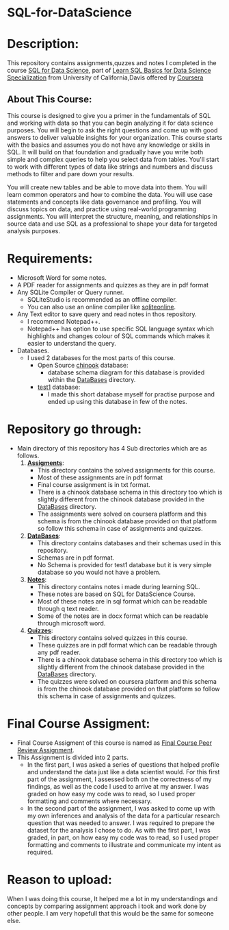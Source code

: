 # SQL-for-DataScience
# Description:
This repository contains assignments,quzzes and notes I completed in the course [SQL for Data Science](https://www.coursera.org/learn/sql-for-data-science),
part of [Learn SQL Basics for Data Science Specialization](https://www.coursera.org/specializations/learn-sql-basics-data-science) from University of California,Davis offered by [Coursera](https://www.coursera.org/)
## About This Course:
This course is designed to give you a primer in the fundamentals of SQL and working with data so that you can begin analyzing it for data science purposes. You will begin to ask the right questions and come up with good answers to deliver valuable insights for your organization. This course starts with the basics and assumes you do not have any knowledge or skills in SQL. It will build on that foundation and gradually have you write both simple and complex queries to help you select data from tables.  You'll start to work with different types of data like strings and numbers and discuss methods to filter and pare down your results. 

You will create new tables and be able to move data into them. You will learn common operators and how to combine the data. You will use case statements and concepts like data governance and profiling. You will discuss topics on data, and practice using real-world programming assignments. You will interpret the structure, meaning, and relationships in source data and use SQL as a professional to shape your data for targeted analysis purposes.
# Requirements:
- Microsoft Word for some notes.
- A PDF reader for assignments and quizzes as they are in pdf format
- Any SQLite Compiler or Query runner.
  - SQLiteStudio is recommended as an offline compiler.
  - You can also use an online compiler like [sqliteonline](https://sqliteonline.com/).
- Any Text editor to save query and read notes in thos repository.
  - I recommend Notepad++.
  - Notepad++ has option to use specific SQL language syntax which highlights and changes colour of SQL commands which makes it easier to understand the query.
- Databases.
  - I used 2 databases for the most parts of this course.
    - Open Source [chinook](https://github.com/ahmadabdullah407/SQL-for-DataScience/blob/main/DataBases/chinook.db) database:
      - database schema diagram for this database is provided within the [DataBases](https://github.com/ahmadabdullah407/SQL-for-DataScience/tree/main/DataBases) directory.
    - [test1](https://github.com/ahmadabdullah407/SQL-for-DataScience/blob/main/DataBases/test1.db) database:
      - I made this short database myself for practise purpose and ended up using this database in few of the notes.

# Repository go through:
- Main directory of this repository has 4 Sub directories which are as follows.
  1. [**Assigments**](https://github.com/ahmadabdullah407/SQL-for-DataScience/tree/main/Assignments):
      - This directory contains the solved assignments for this course.
      - Most of these assignments are in pdf format
      - Final course assignment is in txt format.
      - There is a chinook database schema in this directory too which is slightly different from the chinook database provided in the [DataBases](https://github.com/ahmadabdullah407/SQL-for-DataScience/tree/main/DataBases) directory.
      - The assignments were solved on coursera platform and this schema is from the chinook database provided on that platform so follow this schema in case of assignments and quizzes. 
  2. [**DataBases**](https://github.com/ahmadabdullah407/SQL-for-DataScience/tree/main/DataBases):
      - This directory contains databases and their schemas used in this repository.
      - Schemas are in pdf format.
      - No Schema is provided for test1 database but it is very simple database so you would not have a problem.
  3. [**Notes**](https://github.com/ahmadabdullah407/SQL-for-DataScience/tree/main/Notes):
      - This directory contains notes i made during learning SQL.
      - These notes are based on SQL for DataScience Course.
      - Most of these notes are in sql format which can be readable through q text reader.
      - Some of the notes are in docx format which can be readable through microsoft word.
  4. [**Quizzes**](https://github.com/ahmadabdullah407/SQL-for-DataScience/tree/main/Quizzes):
      - This directory contains solved quizzes in this course.
      - These quizzes are in pdf format which can be readable through any pdf reader.
      - There is a chinook database schema in this directory too which is slightly different from the chinook database provided in the [DataBases](https://github.com/ahmadabdullah407/SQL-for-DataScience/tree/main/DataBases) directory.
      - The  quizzes were solved on coursera platform and this schema is from the chinook database provided on that platform so follow this schema in case of assignments and quizzes. 
# Final Course Assigment:
- Final Course Assigment of this course is named as [Final Course Peer Review Assignment](https://github.com/ahmadabdullah407/SQL-for-DataScience/blob/main/Assignments/Final%20Course%20Peer%20Review%20Assignment.txt).
- This Assignment is divided into 2 parts.
  - In the first part, I was asked a series of questions that helped profile and understand the data just like a data scientist would. For this first part of the assignment, I assessed both on the correctness of my findings, as well as the code I used to arrive at my answer. I was graded on how easy my code was to read, so I used proper formatting and comments where necessary.
  - In the second part of the assignment, I was asked to come up with my own inferences and analysis of the data for a particular research question that was needed to answer. I was required to prepare the dataset for the analysis I chose to do. As with the first part, I was graded, in part, on how easy my code was to read, so I used proper formatting and comments to illustrate and communicate my intent as required.
# Reason to upload:
When I was doing this course, It helped me a lot in my understandings and concepts by comparing assignment approach i took and work done by other people. I am very hopefull that this would be the same for someone else.
